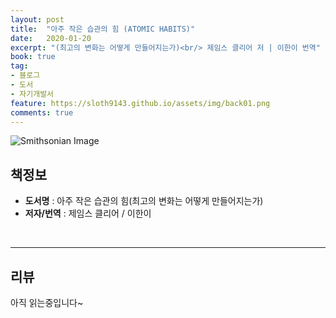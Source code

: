 ```yaml
---
layout: post
title:  "아주 작은 습관의 힘 (ATOMIC HABITS)"
date:   2020-01-20
excerpt: "(최고의 변화는 어떻게 만들어지는가)<br/> 제임스 클리어 저 | 이한이 번역"
book: true
tag:
- 블로그
- 도서
- 자기개발서
feature: https://sloth9143.github.io/assets/img/back01.png
comments: true
---
```


![Smithsonian Image](https://sloth9143.github.io/assets/img/book/book-01.jpg)

## 책정보
   - **도서명** : 아주 작은 습관의 힘(최고의 변화는 어떻게 만들어지는가)
   - **저자/번역** : 제임스 클리어 / 이한이

&nbsp;&nbsp;

---

## 리뷰

아직 읽는중입니다~
